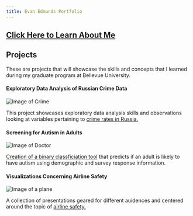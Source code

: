```yaml
---
title: Evan Edmunds Portfolio
---
```


## [Click Here to Learn About Me](https://tripleee19.github.io/about/contact.html)

## Projects
These are projects that will showcase the skills and concepts that I learned during my graduate program at Bellevue University.

#### Exploratory Data Analysis of Russian Crime Data
![Image of Crime](../small-crime-photo.jpg)

This project showcases exploratory data analysis skills and observations looking at variables pertaining to [crime rates in Russia.](https://github.com/tripleee19/EDA-of-Russian-Crime-Data)

#### Screening for Autism in Adults
![Image of Doctor](../generic-doctor.jpg)

[Creation of a binary classficiation tool](https://tripleee19.github.io/projects/AutismScreening.html) that predicts if an adult is likely to have autism using demographic and survey response information.

#### Visualizations Concerning Airline Safety
![Image of a plane](../airplane.jpg)

A collection of presentations geared for different auidences and centered around the topic of [airline safety.](https://github.com/tripleee19/Airline-Safety)
